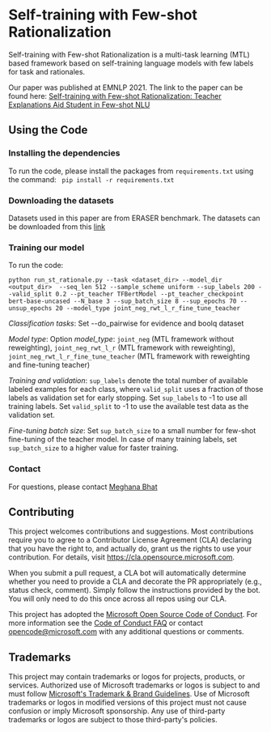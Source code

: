 # Self-training with Few-shot Rationalization

Self-training with Few-shot Rationalization is a multi-task learning (MTL) based framework based on self-training language models with few labels for task and rationales.

Our paper was published at EMNLP 2021. The link to the paper can be found here: [Self-training with Few-shot Rationalization: Teacher Explanations Aid Student in Few-shot NLU](https://arxiv.org/pdf/2109.08259.pdf)

## Using the Code

### Installing the dependencies

To run the code, please install the packages from ```requirements.txt``` using the command: ``` pip install -r requirements.txt```

### Downloading the datasets

Datasets used in this paper are from ERASER benchmark. The datasets can be downloaded from this [link](https://www.eraserbenchmark.com)

### Training our model

To run the code:
```
python run_st_rationale.py --task <dataset_dir> --model_dir <output_dir>  --seq_len 512 --sample_scheme uniform --sup_labels 200 --valid_split 0.2 --pt_teacher TFBertModel --pt_teacher_checkpoint bert-base-uncased --N_base 3 --sup_batch_size 8 --sup_epochs 70 --unsup_epochs 20 --model_type joint_neg_rwt_l_r_fine_tune_teacher 
```
*Classification tasks*: Set --do_pairwise for evidence and boolq dataset

*Model type*: Option *model_type*: ```joint_neg``` (MTL framework without reweighting), ```joint_neg_rwt_l_r``` (MTL framework with reweighting), ```joint_neg_rwt_l_r_fine_tune_teacher``` (MTL framework with reweighting and fine-tuning teacher)

*Training and validation*: ```sup_labels``` denote the total number of available labeled examples for each class, where ```valid_split``` uses a fraction of those labels as validation set for early stopping. Set ```sup_labels``` to -1 to use all training labels. Set ```valid_split``` to -1 to use the available test data as the validation set.

*Fine-tuning batch size*: Set ```sup_batch_size``` to a small number for few-shot fine-tuning of the teacher model. In case of many training labels, set ```sup_batch_size``` to a higher value for faster training.

### Contact

For questions, please contact [Meghana Bhat](https://meghu2791.github.io)

## Contributing

This project welcomes contributions and suggestions.  Most contributions require you to agree to a
Contributor License Agreement (CLA) declaring that you have the right to, and actually do, grant us
the rights to use your contribution. For details, visit https://cla.opensource.microsoft.com.

When you submit a pull request, a CLA bot will automatically determine whether you need to provide
a CLA and decorate the PR appropriately (e.g., status check, comment). Simply follow the instructions
provided by the bot. You will only need to do this once across all repos using our CLA.

This project has adopted the [Microsoft Open Source Code of Conduct](https://opensource.microsoft.com/codeofconduct/).
For more information see the [Code of Conduct FAQ](https://opensource.microsoft.com/codeofconduct/faq/) or
contact [opencode@microsoft.com](mailto:opencode@microsoft.com) with any additional questions or comments.

## Trademarks

This project may contain trademarks or logos for projects, products, or services. Authorized use of Microsoft 
trademarks or logos is subject to and must follow 
[Microsoft's Trademark & Brand Guidelines](https://www.microsoft.com/en-us/legal/intellectualproperty/trademarks/usage/general).
Use of Microsoft trademarks or logos in modified versions of this project must not cause confusion or imply Microsoft sponsorship.
Any use of third-party trademarks or logos are subject to those third-party's policies.
